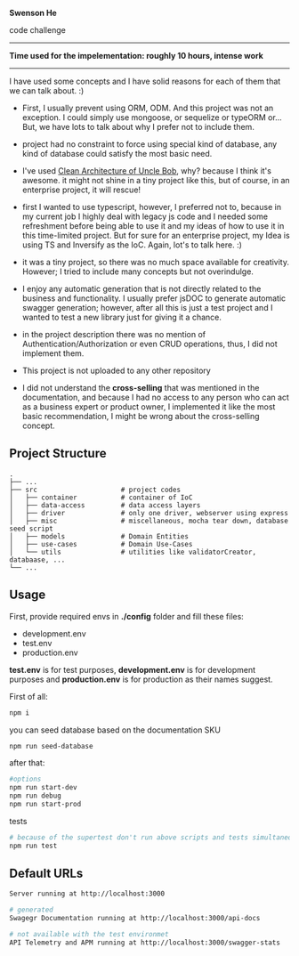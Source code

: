**Swenson He**

code challenge
___
**Time used for the impelementation: roughly 10 hours, intense work**
___

I have used some concepts and I have solid reasons for each of them that we can talk about. :)
* First, I usually prevent using ORM, ODM. And this project was not an exception. I could simply use mongoose, or sequelize or typeORM or... But, we have lots to talk about why I prefer not to include them.

* project had no constraint to force using special kind of database, any kind of database could satisfy the most basic need.

* I've used [Clean Architecture of Uncle Bob](https://blog.cleancoder.com/uncle-bob/2012/08/13/the-clean-architecture.html), why? because I think it's awesome. it might not shine in a tiny project like this, but of course, in an enterprise project, it will rescue!

* first I wanted to use typescript, however, I preferred not to, because in my current job I highly deal with legacy js code and I needed some refreshment before being able to use it and my ideas of how to use it in this time-limited project. But for sure for an enterprise project, my Idea is using TS and Inversify as the IoC. Again, lot's to talk here. :)

* it was a tiny project, so there was no much space available for creativity. However; I tried to include many concepts but not overindulge.

* I enjoy any automatic generation that is not directly related to the business and functionality. I usually prefer jsDOC to generate automatic swagger generation; however, after all this is just a test project and I wanted to test a new library just for giving it a chance.

* in the project description there was no mention of Authentication/Authorization or even CRUD operations, thus, I did not implement them.

* This project is not uploaded to any other repository


* I did not understand the **cross-selling** that was mentioned in the documentation, and because I had no access to any person who can act as a business expert or product owner, I implemented it like the most basic recommendation, I might be wrong about the cross-selling concept.


## Project Structure
    .
    ├── ...
    ├── src                     # project codes
    │   ├── container           # container of IoC
    │   ├── data-access         # data access layers
    │   ├── driver              # only one driver, webserver using express
    │   ├── misc                # miscellaneous, mocha tear down, database seed script
    │   ├── models              # Domain Entities
    │   ├── use-cases           # Domain Use-Cases
    │   └── utils               # utilities like validatorCreator, databaase, ...
    └── ...
## Usage

First, provide required envs in **./config** folder and fill these files:
* development.env
* test.env
* production.env

**test.env** is for test purposes, **development.env** is for development purposes and **production.env** is for production as their names suggest.


First of all:
```bash
npm i
```

you can seed database based on the documentation SKU
```bash
npm run seed-database
```

after that:
```bash
#options
npm run start-dev
npm run debug
npm run start-prod
```

tests
```bash
# because of the supertest don't run above scripts and tests simultaneously
npm run test
```

## Default URLs
```bash
Server running at http://localhost:3000

# generated
Swagegr Documentation running at http://localhost:3000/api-docs

# not available with the test environmet
API Telemetry and APM running at http://localhost:3000/swagger-stats
```

